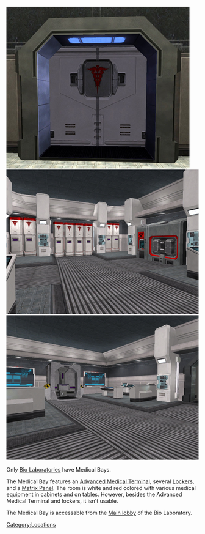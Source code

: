 ![](images/MedBay.jpg "fig:MedBay.jpg") ![](images/MedBay3.jpg "fig:MedBay3.jpg")
![](images/MedBay2.jpg "fig:MedBay2.jpg")

Only [Bio Laboratories](Bio_Laboratory.md) have Medical Bays.

The Medical Bay features an [Advanced Medical
Terminal](Advanced_Medical_Terminal.md), several
[Lockers](Lockers.md), and a [Matrix
Panel](Matrix_Panel.md). The room is white and red colored with
various medical equipment in cabinets and on tables. However, besides
the Advanced Medical Terminal and lockers, it isn't usable.

The Medical Bay is accessable from the [Main
lobby](Main_lobby.md) of the Bio Laboratory.

[Category:Locations](Category:Locations.md)

